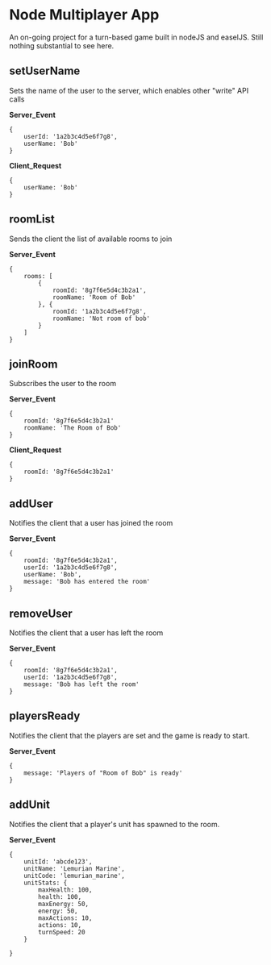 # Node Multiplayer App

An on-going project for a turn-based game built in nodeJS and easelJS. Still nothing substantial to see here.


## setUserName

Sets the name of the user to the server, which enables other "write" API calls

**Server_Event**

	{
		userId: '1a2b3c4d5e6f7g8',
		userName: 'Bob'
	}

**Client_Request**

	{
		userName: 'Bob'
	}

## roomList

Sends the client the list of available rooms to join

**Server_Event**

	{
		rooms: [
			{ 
				roomId: '8g7f6e5d4c3b2a1',
				roomName: 'Room of Bob'
			}, {
				roomId: '1a2b3c4d5e6f7g8',
				roomName: 'Not room of bob'
			}
		]
	}


## joinRoom

Subscribes the user to the room

**Server_Event**

	{
		roomId: '8g7f6e5d4c3b2a1'
		roomName: 'The Room of Bob'
	}

**Client_Request**

	{
		roomId: '8g7f6e5d4c3b2a1'
	}


## addUser

Notifies the client that a user has joined the room

**Server_Event**

	{
		roomId: '8g7f6e5d4c3b2a1',
		userId: '1a2b3c4d5e6f7g8',
		userName: 'Bob',
		message: 'Bob has entered the room'
	}

## removeUser

Notifies the client that a user has left the room

**Server_Event**

	{
		roomId: '8g7f6e5d4c3b2a1',
		userId: '1a2b3c4d5e6f7g8',
		message: 'Bob has left the room'
	}

## playersReady

Notifies the client that the players are set and the game is ready to start.

**Server_Event**

	{
		message: 'Players of "Room of Bob" is ready'
	}

## addUnit

Notifies the client that a player's unit has spawned to the room.

**Server_Event**

	{
		unitId: 'abcde123',
		unitName: 'Lemurian Marine',
		unitCode: 'lemurian_marine',
		unitStats: {
			maxHealth: 100,
			health: 100,
			maxEnergy: 50,
			energy: 50,
			maxActions: 10,
			actions: 10,
			turnSpeed: 20
		}

	}
